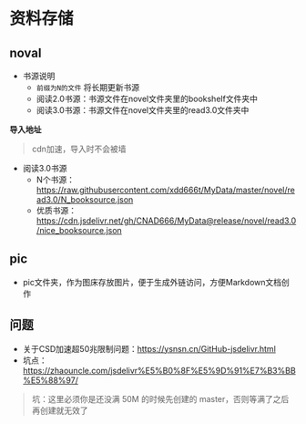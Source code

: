 # 资料存储

## noval

- 书源说明
  - `前缀为N的文件` 将长期更新书源
  - 阅读2.0书源：书源文件在novel文件夹里的bookshelf文件夹中
  - 阅读3.0书源：书源文件在novel文件夹里的read3.0文件夹中

**导入地址**

> cdn加速，导入时不会被墙

- 阅读3.0书源
  - N个书源：https://raw.githubusercontent.com/xdd666t/MyData/master/novel/read3.0/N_booksource.json
  - 优质书源：https://cdn.jsdelivr.net/gh/CNAD666/MyData@release/novel/read3.0/nice_booksource.json

## pic

- pic文件夹，作为图床存放图片，便于生成外链访问，方便Markdown文档创作

## 问题
- 关于CSD加速超50兆限制问题：https://ysnsn.cn/GitHub-jsdelivr.html
- 坑点：https://zhaouncle.com/jsdelivr%E5%B0%8F%E5%9D%91%E7%B3%BB%E5%88%97/
> 坑：这里必须你是还没满 50M 的时候先创建的 master，否则等满了之后再创建就无效了
